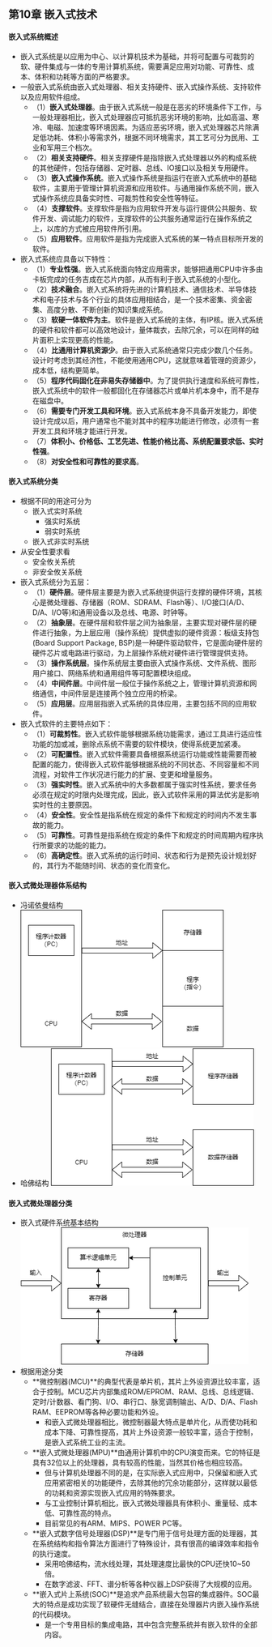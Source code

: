 ## 第10章 嵌入式技术
#### 嵌入式系统概述
- 嵌入式系统是以应用为中心、以计算机技术为基础，并将可配置与可裁剪的软、硬件集成与一体的专用计算机系统，需要满足应用对功能、可靠性、成本、体积和功耗等方面的严格要求。
- 一般嵌入式系统由嵌入式处理器、相关支持硬件、嵌入式操作系统、支持软件以及应用软件组成。
	- （1）**嵌入式处理器**。由于嵌入式系统一般是在恶劣的环境条件下工作，与一般处理器相比，嵌入式处理器应可抵抗恶劣环境的影响，比如高温、寒冷、电磁、加速度等环境因素。为适应恶劣环境，嵌入式处理器芯片除满足低功耗、体积小等需求外，根据不同环境需求，其工艺可分为民用、工业和军用三个档次。
	- （2）**相关支持硬件**。相关支撑硬件是指除嵌入式处理器以外的构成系统的其他硬件，包括存储器、定时器、总线、IO接口以及相关专用硬件。
	- （3）**嵌入式操作系统**。嵌入式操作系统是指运行在嵌入式系统中的基础软件，主要用于管理计算机资源和应用软件。与通用操作系统不同，嵌入式操作系统应具备实时性、可裁剪性和安全性等特征。
	- （4）**支撑软件**。支撑软件是指为应用软件开发与运行提供公共服务、软件开发、调试能力的软件，支撑软件的公共服务通常运行在操作系统之上，以库的方式被应用软件所引用。
	- （5）**应用软件**。应用软件是指为完成嵌入式系统的某一特点目标所开发的软件。
- 嵌入式系统应具备以下特性：
	- （1）**专业性强**。嵌入式系统面向特定应用需求，能够把通用CPU中许多由卡板完成的任务吉成在芯片内部，从而有利于嵌入式系统的小型化。
	- （2）**技术融合**。嵌入式系统将先进的计算机技术、通信技术、半导体技术和电子技术与各个行业的具体应用相结合，是一个技术密集、资金密集、高度分散、不断创新的知识集成系统。
	- （3）**软硬一体软件为主**。软件是嵌入式系统的主体，有IP核。嵌入式系统的硬件和软件都可以高效地设计，量体裁衣，去除冗余，可以在同样的硅片面积上实现更高的性能。
	- （4）**比通用计算机资源少**。由于嵌入式系统通常只完成少数几个任务。设计时考虑到其经济性，不能使用通用CPU，这就意味着管理的资源少，成本低，结构更简单。
	- （5）**程序代码固化在非易失存储器中**。为了提供执行速度和系统可靠性，嵌入式系统中的软件一般都固化在存储器芯片或单片机本身中，而不是存在磁盘中。
	- （6）**需要专门开发工具和环境**。嵌入式系统本身不具备开发能力，即使设计完成以后，用户通常也不能对其中的程序功能进行修改，必须有一套开发工具和环境才能进行开发。
	- （7）**体积小、价格低、工艺先进、性能价格比高、系统配置要求低、实时性强**。
	- （8）**对安全性和可靠性的要求高**。
#### 嵌入式系统分类
- 根据不同的用途可分为
	- 嵌入式实时系统
		- 强实时系统
		- 弱实时系统
	- 嵌入式非实时系统
- 从安全性要求看
	- 安全攸关系统
	- 非安全攸关系统
- 嵌入式系统分为五层：
	- （1）**硬件层**。硬件层主要是为嵌入式系统提供运行支撑的硬件环境，其核心是微处理器、存储器（ROM、SDRAM、Flash等）、I/O接口(A/D、D/A、I/O等)和通用设备以及总线、电源、时钟等。
	- （2）**抽象层**。在硬件层和软件层之间为抽象层，主要实现对硬件层的硬件进行抽象，为上层应用（操作系统）提供虚拟的硬件资源：板级支持包(Board Support Package, BSP)是一种硬件驱动软件，它是面向硬件层的硬件芯片或电路进行驱动，为上层操作系统对硬件进行管理提供支持。
	- （3）**操作系统层**。操作系统层主要由嵌入式操作系统、文件系统、图形用户接口、网络系统和通用组件等可配置模块组成。
	- （4）**中间件层**。中间件层一般位于操作系统之上，管理计算机资源和网络通信，中间件层是连接两个独立应用的桥梁。
	- （5）**应用层**。应用层指嵌入式系统的具体应用，主要包括不同的应用软件。
- 嵌入式软件的主要特点如下：
	- （1）**可裁剪性**。嵌入式软件能够根据系统功能需求，通过工具进行适应性功能的加或减，删除点系统不需要的软件模块，使得系统更加紧凑。
	- （2）**可配置性**。嵌入式软件需要具备根据系统运行功能或性能需要而被配置的能力，使得嵌入式软件能够根据系统的不同状态、不同容量和不同流程，对软件工作状况进行能力的扩展、变更和增量服务。
	- （3）**强实时性**。嵌入式系统中的大多数都属于强实时性系统，要求任务必须在规定的时限内处理完成，因此，嵌入式软件采用的算法优劣是影响实时性的主要原因。
	- （4）**安全性**。安全性是指系统在规定的条件下和规定的时间内不发生事故的能力。
	- （5）**可靠性**。可靠性是指系统在规定的条件下和规定的时间周期内程序执行所要求的功能的能力。
	- （6）**高确定性**。嵌入式系统的运行时间、状态和行为是预先设计规划好的，其行为不能随时间、状态的变化而变化。

#### 嵌入式微处理器体系结构
- 冯诺依曼结构
![VonNeumann.png](images/VonNeumann.png)
- 哈佛结构
![Harvard](images/Harvard.png)

#### 嵌入式微处理器分类
- 嵌入式硬件系统基本结构
![BasicStructureOfTheEmbeddedHardwareSystem.png](images/BasicStructureOfTheEmbeddedHardwareSystem.png)
- 根据用途分类
	- **微控制器(MCU)**的典型代表是单片机，其片上外设资源比较丰富，适合于控制。MCU芯片内部集成ROM/EPROM、RAM、总线、总线逻辑、定时/计数器、看门狗、I/O、串行口、脉宽调制输出、A/D、D/A、Flash RAM、EEPROM等各种必要功能和外设。
		- 和嵌入式微处理器相比，微控制器最大特点是单片化，从而使功耗和成本下降、可靠性提高，其片上外设资源一般较丰富，适合于控制，是嵌入式系统工业的主流。
	- **嵌入式微处理器(MPU)**由通用计算机中的CPU演变而来。它的特征是具有32位以上的处理器，具有较高的性能，当然其价格也相应较高。
		- 但与计算机处理器不同的是，在实际嵌入式应用中，只保留和嵌入式应用紧密相关的功能硬件，去除其他的冗余功能部分，这样就以最低的功耗和资源实现嵌入式应用的特殊要求。
		- 与工业控制计算机相比，嵌入式微处理器具有体积小、重量轻、成本低、可靠性高的特点。
		- 目前常见的有ARM、MIPS、POWER PC等。
	- **嵌入式数字信号处理器(DSP)**是专门用于信号处理方面的处理器，其在系统结构和指令算法方面进行了特殊设计，具有很高的编译效率和指令的执行速度。
		- 采用哈佛结构，流水线处理，其处理速度比最快的CPU还快10~50倍。
		- 在数字滤波、FFT、谱分析等各种仪器上DSP获得了大规模的应用。
	- **嵌入式片上系统(SOC)**是追求产品系统最大包容的集成器件。SOC最大的特点是成功实现了软硬件无缝结合，直接在处理器片内嵌入操作系统的代码模块。
		- 是一个专用目标的集成电路，其中包含完整系统并有嵌入软件的全部内容。